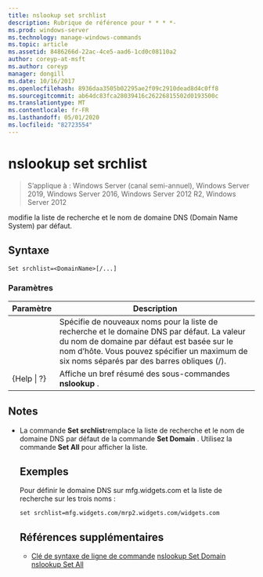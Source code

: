 ```yaml
---
title: nslookup set srchlist
description: Rubrique de référence pour * * * *-
ms.prod: windows-server
ms.technology: manage-windows-commands
ms.topic: article
ms.assetid: 8486266d-22ac-4ce5-aad6-1cd0c08110a2
author: coreyp-at-msft
ms.author: coreyp
manager: dongill
ms.date: 10/16/2017
ms.openlocfilehash: 8936daa3505b02295ae2f09c2910dead8d4c0ff8
ms.sourcegitcommit: ab64dc83fca28039416c26226815502d0193500c
ms.translationtype: MT
ms.contentlocale: fr-FR
ms.lasthandoff: 05/01/2020
ms.locfileid: "82723554"
---
```

# <a name="nslookup-set-srchlist"></a>nslookup set srchlist

> S’applique à : Windows Server (canal semi-annuel), Windows Server 2019, Windows Server 2016, Windows Server 2012 R2, Windows Server 2012

modifie la liste de recherche et le nom de domaine DNS (Domain Name System) par défaut.

## <a name="syntax"></a>Syntaxe
```
Set srchlist=<DomainName>[/...]
```
### <a name="parameters"></a>Paramètres

|    Paramètre    |                                                                                        Description                                                                                        |
|-----------------|-------------------------------------------------------------------------------------------------------------------------------------------------------------------------------------------|
|  <DomainName>   | Spécifie de nouveaux noms pour la liste de recherche et le domaine DNS par défaut. La valeur du nom de domaine par défaut est basée sur le nom d’hôte. Vous pouvez spécifier un maximum de six noms séparés par des barres obliques (/). |
| {Help &#124; ?} |                                                                   Affiche un bref résumé des sous-commandes **nslookup** .                                                                   |

## <a name="remarks"></a>Notes 
- La commande **Set srchlist**remplace la liste de recherche et le nom de domaine DNS par défaut de la commande **Set Domain** . Utilisez la commande **Set All** pour afficher la liste.
  ## <a name="examples"></a>Exemples
  Pour définir le domaine DNS sur mfg.widgets.com et la liste de recherche sur les trois noms :
  ```
  set srchlist=mfg.widgets.com/mrp2.widgets.com/widgets.com
  ```
  ## <a name="additional-references"></a>Références supplémentaires
  - [Clé de syntaxe de ligne de commande](command-line-syntax-key.md)
  [nslookup Set Domain](nslookup-set-domain.md)
  [nslookup Set All](nslookup-set-all.md)
